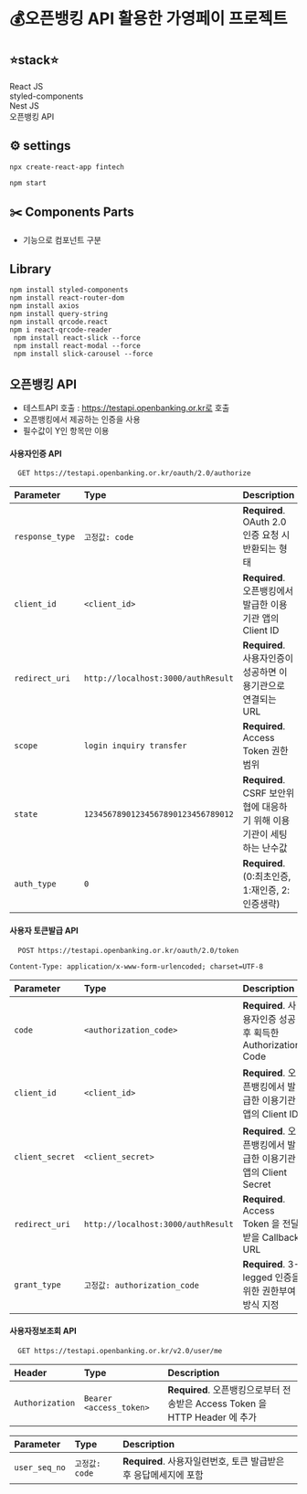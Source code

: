 # 💰오픈뱅킹 API 활용한 가영페이 프로젝트

## ⭐stack⭐

React JS
<br>
styled-components
<br>
Nest JS
<br>
오픈뱅킹 API

## ⚙️ settings

```
npx create-react-app fintech
```

```
npm start
```

## ✂️ Components Parts

- 기능으로 컴포넌트 구분

## Library

```
npm install styled-components
npm install react-router-dom
npm install axios
npm install query-string
npm install qrcode.react
npm i react-qrcode-reader
 npm install react-slick --force
 npm install react-modal --force
 npm install slick-carousel --force
```

## 오픈뱅킹 API

- 테스트API 호출 : https://testapi.openbanking.or.kr로 호출
- 오픈뱅킹에서 제공하는 인증을 사용
- 필수값이 Y인 항목만 이용

#### 사용자인증 API

```http
  GET https://testapi.openbanking.or.kr/oauth/2.0/authorize
```

| Parameter       | Type                               | Description                                                            |
| :-------------- | :--------------------------------- | :--------------------------------------------------------------------- |
| `response_type` | `고정값: code`                     | **Required**. OAuth 2.0 인증 요청 시 반환되는 형태                     |
| `client_id`     | `<client_id>`                      | **Required**. 오픈뱅킹에서 발급한 이용기관 앱의 Client ID              |
| `redirect_uri`  | `http://localhost:3000/authResult` | **Required**. 사용자인증이 성공하면 이용기관으로 연결되는 URL          |
| `scope`         | `login inquiry transfer`           | **Required**. Access Token 권한 범위                                   |
| `state`         | `12345678901234567890123456789012` | **Required**. CSRF 보안위협에 대응하기 위해 이용기관이 세팅하는 난수값 |
| `auth_type`     | `0`                                | **Required**. (0:최초인증, 1:재인증, 2:인증생략)                       |

#### 사용자 토큰발급 API

```http
  POST https://testapi.openbanking.or.kr/oauth/2.0/token
```

```http
Content-Type: application/x-www-form-urlencoded; charset=UTF-8
```

| Parameter       | Type                               | Description                                                   |
| :-------------- | :--------------------------------- | :------------------------------------------------------------ |
| `code`          | `<authorization_code>`             | **Required**. 사용자인증 성공 후 획득한 Authorization Code    |
| `client_id`     | `<client_id>`                      | **Required**. 오픈뱅킹에서 발급한 이용기관 앱의 Client ID     |
| `client_secret` | `<client_secret>`                  | **Required**. 오픈뱅킹에서 발급한 이용기관 앱의 Client Secret |
| `redirect_uri`  | `http://localhost:3000/authResult` | **Required**. Access Token 을 전달받을 Callback URL           |
| `grant_type`    | `고정값: authorization_code`       | **Required**. 3-legged 인증을 위한 권한부여 방식 지정         |

#### 사용자정보조회 API

```http
  GET https://testapi.openbanking.or.kr/v2.0/user/me
```

| Header          | Type                    | Description                                                                 |
| :-------------- | :---------------------- | :-------------------------------------------------------------------------- |
| `Authorization` | `Bearer <access_token>` | **Required**. 오픈뱅킹으로부터 전송받은 Access Token 을 HTTP Header 에 추가 |

| Parameter     | Type           | Description                                                      |
| :------------ | :------------- | :--------------------------------------------------------------- |
| `user_seq_no` | `고정값: code` | **Required**. 사용자일련번호, 토큰 발급받은 후 응답메세지에 포함 |
